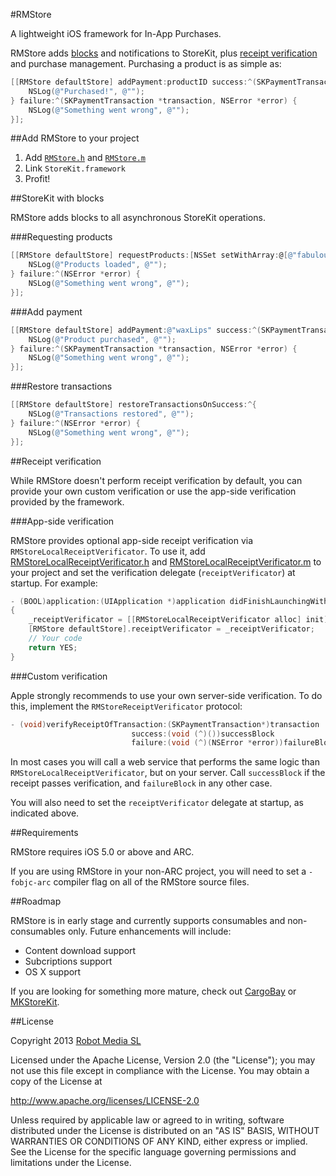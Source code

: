 #RMStore

A lightweight iOS framework for In-App Purchases.

RMStore adds [blocks](https://github.com/robotmedia/RMStore/blob/master/README.md#storekit-with-blocks) and notifications to StoreKit, plus [receipt verification](https://github.com/robotmedia/RMStore/blob/master/README.md#receipt-verification) and purchase management. Purchasing a product is as simple as:

```objective-c
[[RMStore defaultStore] addPayment:productID success:^(SKPaymentTransaction *transaction) {
    NSLog(@"Purchased!", @"");
} failure:^(SKPaymentTransaction *transaction, NSError *error) {
    NSLog(@"Something went wrong", @"");
}];
```

##Add RMStore to your project

1. Add [`RMStore.h`](https://github.com/robotmedia/RMStore/blob/master/RMStore/RMStore.h) and [`RMStore.m`](https://github.com/robotmedia/RMStore/blob/master/RMStore/RMStore.m)
2. Link `StoreKit.framework`
3. Profit!

##StoreKit with blocks

RMStore adds blocks to all asynchronous StoreKit operations.

###Requesting products

```objective-c
[[RMStore defaultStore] requestProducts:[NSSet setWithArray:@[@"fabulousIdol", "rootBeer", @"rubberChicken"] success:^{
    NSLog(@"Products loaded", @"");
} failure:^(NSError *error) {
    NSLog(@"Something went wrong", @"");
}];
```

###Add payment

```objective-c
[[RMStore defaultStore] addPayment:@"waxLips" success:^(SKPaymentTransaction *transaction) {
    NSLog(@"Product purchased", @"");
} failure:^(SKPaymentTransaction *transaction, NSError *error) {
    NSLog(@"Something went wrong", @"");
}];
```

###Restore transactions

```objective-c
[[RMStore defaultStore] restoreTransactionsOnSuccess:^{
    NSLog(@"Transactions restored", @"");
} failure:^(NSError *error) {
    NSLog(@"Something went wrong", @"");
}];
```

##Receipt verification

While RMStore doesn't perform receipt verification by default, you can provide your own custom verification or use the app-side verification provided by the framework.

###App-side verification

RMStore provides optional app-side receipt verification via `RMStoreLocalReceiptVerificator`. To use it, add [RMStoreLocalReceiptVerificator.h](https://github.com/robotmedia/RMStore/blob/master/RMStore/RMStoreLocalReceiptVerificator.h) and [RMStoreLocalReceiptVerificator.m](https://github.com/robotmedia/RMStore/blob/master/RMStore/RMStoreLocalReceiptVerificator.m) to your project and set the verification delegate (`receiptVerificator`) at startup. For example:

```objective-c
- (BOOL)application:(UIApplication *)application didFinishLaunchingWithOptions:(NSDictionary *)launchOptions
{
    _receiptVerificator = [[RMStoreLocalReceiptVerificator alloc] init]; // Keep a reference to the verificator as the below property is weak
    [RMStore defaultStore].receiptVerificator = _receiptVerificator;
    // Your code
    return YES;
}
```

###Custom verification

Apple strongly recommends to use your own server-side verification. To do this, implement the `RMStoreReceiptVerificator` protocol:

```objective-c
- (void)verifyReceiptOfTransaction:(SKPaymentTransaction*)transaction
                           success:(void (^)())successBlock
                           failure:(void (^)(NSError *error))failureBlock;
```

In most cases you will call a web service that performs the same logic than `RMStoreLocalReceiptVerificator`, but on your server. Call `successBlock` if the receipt passes verification, and `failureBlock` in any other case.

You will also need to set the `receiptVerificator` delegate at startup, as indicated above.

##Requirements

RMStore requires iOS 5.0 or above and ARC.

If you are using RMStore in your non-ARC project, you will need to set a `-fobjc-arc` compiler flag on all of the RMStore source files.

##Roadmap

RMStore is in early stage and currently supports consumables and non-consumables only. Future enhancements will include:

* Content download support
* Subcriptions support
* OS X support

If you are looking for something more mature, check out [CargoBay](https://github.com/mattt/CargoBay) or [MKStoreKit](https://github.com/MugunthKumar/MKStoreKit).

##License

 Copyright 2013 [Robot Media SL](http://www.robotmedia.net)
 
 Licensed under the Apache License, Version 2.0 (the "License");
 you may not use this file except in compliance with the License.
 You may obtain a copy of the License at
 
 http://www.apache.org/licenses/LICENSE-2.0
 
 Unless required by applicable law or agreed to in writing, software
 distributed under the License is distributed on an "AS IS" BASIS,
 WITHOUT WARRANTIES OR CONDITIONS OF ANY KIND, either express or implied.
 See the License for the specific language governing permissions and
 limitations under the License.
